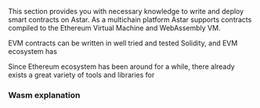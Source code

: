 This section provides you with necessary knowledge to write and deploy smart contracts on Astar. 
As a multichain  platform Astar supports contracts compiled to the Ethereum Virtual Machine and WebAssembly VM. 

EVM contracts can be written in well tried and  tested Solidity, and EVM ecosystem has 

Since Ethereum ecosystem has been around for a  while, there already exists a great variety of tools and libraries for 

### Wasm explanation
